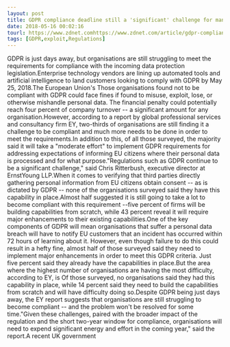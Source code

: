 ```yaml
---
layout: post
title: GDPR compliance deadline still a 'significant' challenge for many
date: 2018-05-16 00:02:16
tourl: https://www.zdnet.comhttps://www.zdnet.com/article/gdpr-compliance-deadline-still-a-significant-challenge-for-many/
tags: [GDPR,exploit,Regulations]
---
```

GDPR is just days away, but organisations are still struggling to meet the requirements for compliance with the incoming data protection legislation.Enterprise technology vendors are lining up automated tools and artificial intelligence to land customers looking to comply with GDPR by May 25, 2018.The European Union's Those organisations found not to be compliant with GDPR could face fines if found to misuse, exploit, lose, or otherwise mishandle personal data. The financial penalty could potentially reach four percent of company turnover -- a significant amount for any organisation.However, according to a report by global professional services and consultancy firm EY, two-thirds of organisations are still finding it a challenge to be compliant and much more needs to be done in order to meet the requirements.In addition to this, of all those surveyed, the majority said it will take a "moderate effort" to implement GDPR requirements for addressing expectations of informing EU citizens where their personal data is processed and for what purpose."Regulations such as GDPR continue to be a significant challenge," said Chris Ritterbush, executive director at ErnstYoung LLP.When it comes to verifying that third parties directly gathering personal information from EU citizens obtain consent -- as is dictated by GDPR -- none of the organisations surveyed said they have this capability in place.Almost half suggested it is still going to take a lot to become compliant with this requirement --five percent of firms will be building capabilities from scratch, while 43 percent reveal it will require major enhancements to their existing capabilities.One of the key components of GDPR will mean organisations that suffer a personal data breach will have to notify EU customers that an incident has occurred within 72 hours of learning about it. However, even though failure to do this could result in a hefty fine, almost half of those surveyed said they need to implement major enhancements in order to meet this GDPR criteria. Just five percent said they already have the capabilities in place.But the area where the highest number of organisations are having the most difficulty, according to EY, is Of those surveyed, no organisations said they had this capability in place, while 14 percent said they need to build the capabilities from scratch and will have difficulty doing so.Despite GDPR being just days away, the EY report suggests that organisations are still struggling to become compliant -- and the problem won't be resolved for some time."Given these challenges, paired with the broader impact of the regulation and the short two-year window for compliance, organisations will need to expend significant energy and effort in the coming year," said the report.A recent UK government 